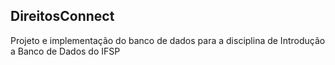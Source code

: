 ## DireitosConnect

Projeto e implementação do banco de dados para a disciplina de Introdução a Banco de Dados do IFSP